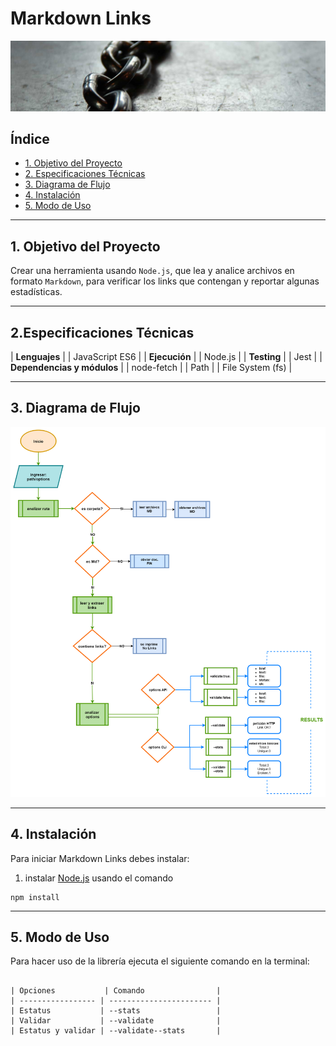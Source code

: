 # Markdown Links

![Logo](/images/cadenas.jpg)
## Índice

* [1. Objetivo del Proyecto](#1-Objetivo-del-Proyecto)
* [2. Especificaciones Técnicas](#2-Especificaciones-Técnicas)
* [3. Diagrama de Flujo](#3-Diagrama-de-Flujo)
* [4. Instalación](#4-Instalación)
* [5. Modo de Uso](#5-Modo-de-Uso)


***

## 1. Objetivo del Proyecto

Crear una herramienta usando `Node.js`, que lea y analice archivos en formato `Markdown`, para verificar los links que contengan y reportar algunas estadísticas.

***
## 2.Especificaciones Técnicas

| **Lenguajes**              |
| JavaScript ES6             | 
| **Ejecución**              | 
| Node.js                    | 
| **Testing**                |
| Jest                       | 
| **Dependencias y módulos** |
| node-fetch                 |
| Path                       |
| File System (fs)           |



***
## 3. Diagrama de Flujo

![Diagrama](/images/diagrama.png)

***

## 4. Instalación

Para iniciar Markdown Links debes instalar:
1. instalar [Node.js](https://nodejs.org/) usando el comando
```
npm install
````

***

## 5. Modo de Uso
Para hacer uso de la librería ejecuta el siguiente comando en la terminal:
```

| Opciones           | Comando                |
| ----------------- | ----------------------- |
| Estatus           | --stats                 |
| Validar           | --validate              |
| Estatus y validar | --validate--stats       |